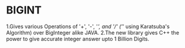 # BIGINT
1.Gives various Operations of '+', '-', '*', and '/' ('*' using Karatsuba's Algorithm) over BigInteger alike JAVA.
2.The new library gives C++ the power to give accurate integer answer upto 1 Billion Digits.
